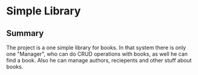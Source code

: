 # Simple Library

## Summary

The project is a one simple library for books. In that system there is only one "Manager", who can do CRUD operations with books, as well he can find a book. Also he can manage authors, reciepents and other stuff about books.

